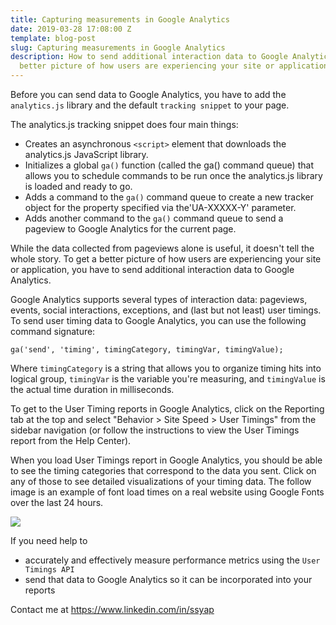 ```yaml
---
title: Capturing measurements in Google Analytics
date: 2019-03-28 17:08:00 Z
template: blog-post
slug: Capturing measurements in Google Analytics
description: How to send additional interaction data to Google Analytics to get a
  better picture of how users are experiencing your site or application.
---
```


Before you can send data to Google Analytics, you have to add the `analytics.js` library and the default `tracking snippet` to your page.

The analytics.js tracking snippet does four main things:

* Creates an asynchronous `<script>` element that downloads the analytics.js JavaScript library.
* Initializes a global `ga()` function (called the ga() command queue) that allows you to schedule commands to be run once the analytics.js library is loaded and ready to go.
* Adds a command to the `ga()` command queue to create a new tracker object for the property specified via the'UA-XXXXX-Y' parameter.
* Adds another command to the `ga()` command queue to send a pageview to Google Analytics for the current page.


While the data collected from pageviews alone is useful, it doesn't tell the whole story. To get a better picture of how users are experiencing your site or application, you have to send additional interaction data to Google Analytics.

Google Analytics supports several types of interaction data: pageviews, events, social interactions, exceptions, and (last but not least) user timings. To send user timing data to Google Analytics, you can use the following command signature:
~~~
ga('send', 'timing', timingCategory, timingVar, timingValue);
~~~

Where `timingCategory` is a string that allows you to organize timing hits into logical group, `timingVar` is the variable you're measuring, and `timingValue` is the actual time duration in milliseconds.

To get to the User Timing reports in Google Analytics, click on the Reporting tab at the top and select "Behavior > Site Speed > User Timings" from the sidebar navigation (or follow the instructions to view the User Timings report from the Help Center).

When you load User Timings report in Google Analytics, you should be able to see the timing categories that correspond to the data you sent. Click on any of those to see detailed visualizations of your timing data. The follow image is an example of font load times on a real website using Google Fonts over the last 24 hours.

![](https://res.cloudinary.com/mryap/image/upload/v1553785360/bbf6feb63db1a086.png)

If you need help to 
- accurately and effectively measure performance metrics using the `User Timings API`
- send that data to Google Analytics so it can be incorporated into your reports

Contact me at https://www.linkedin.com/in/ssyap   